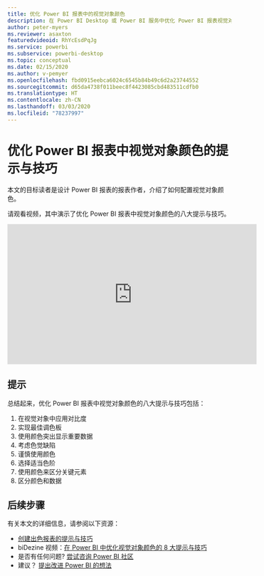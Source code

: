 ```yaml
---
title: 优化 Power BI 报表中的视觉对象颜色
description: 在 Power BI Desktop 或 Power BI 服务中优化 Power BI 报表视觉对象中视觉对象颜色的八个提示与技巧。
author: peter-myers
ms.reviewer: asaxton
featuredvideoid: RhYcEsdPqJg
ms.service: powerbi
ms.subservice: powerbi-desktop
ms.topic: conceptual
ms.date: 02/15/2020
ms.author: v-pemyer
ms.openlocfilehash: fbd0915eebca6024c6545b84b49c6d2a23744552
ms.sourcegitcommit: d65da4738f011beec8f4423085cbd483511cdfb0
ms.translationtype: HT
ms.contentlocale: zh-CN
ms.lasthandoff: 03/03/2020
ms.locfileid: "78237997"
---
```

# <a name="tips-to-optimize-visual-colors-in-power-bi-reports"></a>优化 Power BI 报表中视觉对象颜色的提示与技巧

本文的目标读者是设计 Power BI 报表的报表作者，介绍了如何配置视觉对象颜色。

请观看视频，其中演示了优化 Power BI 报表中视觉对象颜色的八大提示与技巧。

<iframe width="560" height="315" src="https://www.youtube.com/embed/RhYcEsdPqJg" frameborder="0" allowfullscreen></iframe>

## <a name="tips"></a>提示

总结起来，优化 Power BI 报表中视觉对象颜色的八大提示与技巧包括：

1. 在视觉对象中应用对比度
1. 实现最佳调色板
1. 使用颜色突出显示重要数据
1. 考虑色觉缺陷
1. 谨慎使用颜色
1. 选择适当色阶
1. 使用颜色来区分关键元素
1. 区分颜色和数据

## <a name="next-steps"></a>后续步骤

有关本文的详细信息，请参阅以下资源：

- [创建出色报表的提示与技巧](../power-bi-reports-tips-and-tricks-for-creating.md)
- biDezine 视频：[在 Power BI 中优化视觉对象颜色的 8 大提示与技巧](https://www.youtube.com/watch?v=RhYcEsdPqJg)
- 是否有任何问题? [尝试咨询 Power BI 社区](https://community.powerbi.com/)
- 建议？ [提出改进 Power BI 的想法](https://ideas.powerbi.com)
